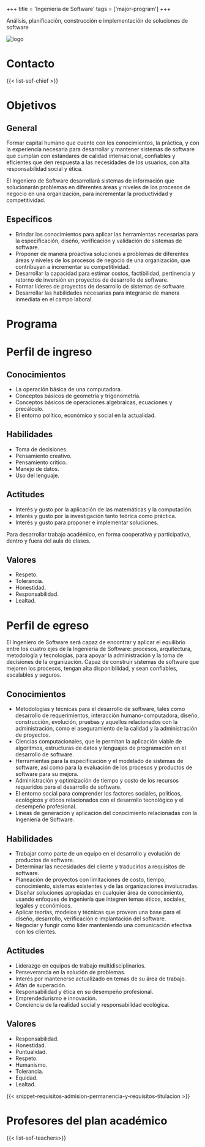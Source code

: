 +++
title = 'Ingeniería de Software'
tags = ['major-program']
+++

Análisis, planificación, construcción e implementación de soluciones de software

![logo](/img/logos/sof.svg)

<!--more-->

# Contacto

{{< list-sof-chief >}}

# Objetivos

## General

Formar capital humano que cuente con los conocimientos, la práctica, y con la experiencia necesaria para desarrollar y mantener sistemas de software que cumplan con estándares de calidad internacional, confiables y eficientes que den respuesta a las necesidades de los usuarios, con alta responsabilidad social y ética.

El Ingeniero de Software desarrollará sistemas de información que solucionarán problemas en diferentes áreas y niveles de los procesos de negocio en una organización, para incrementar la productividad y competitividad.

## Específicos

- Brindar los conocimientos para aplicar las herramientas necesarias para la especificación, diseño, verificación y validación de sistemas de software.
- Proponer de manera proactiva soluciones a problemas de diferentes áreas y niveles de los procesos de negocio de una organización, que contribuyan a incrementar su competitividad.
- Desarrollar la capacidad para estimar costos, factibilidad, pertinencia y retorno de inversión en proyectos de desarrollo de software.
- Formar líderes de proyectos de desarrollo de sistemas de software.
- Desarrollar las habilidades necesarias para integrarse de manera inmediata en el campo laboral.

# Programa

# Perfil de ingreso

## Conocimientos

- La operación básica de una computadora.
- Conceptos básicos de geometría y trigonometría.
- Conceptos básicos de operaciones algebraicas, ecuaciones y precálculo.
- El entorno político, económico y social en la actualidad.

## Habilidades

- Toma de decisiones.
- Pensamiento creativo.
- Pensamiento crítico.
- Manejo de datos.
- Uso del lenguaje.

## Actitudes

- Interés y gusto por la aplicación de las matemáticas y la computación.
- Interés y gusto por la investigación tanto teórica como práctica.
- Interés y gusto para proponer e implementar soluciones.

Para desarrollar trabajo académico, en forma cooperativa y participativa, dentro y fuera del aula de clases.

## Valores

- Respeto.
- Tolerancia.
- Honestidad.
- Responsabilidad.
- Lealtad.

# Perfil de egreso

El Ingeniero de Software será capaz de encontrar y aplicar el equilibrio entre los cuatro ejes de la Ingeniería de Software: procesos, arquitectura, metodología y tecnologías, para apoyar la administración y la toma de decisiones de la organización. Capaz de construir sistemas de software que mejoren los procesos, tengan alta disponibilidad, y sean confiables, escalables y seguros.

## Conocimientos

- Metodologías y técnicas para el desarrollo de software, tales como desarrollo de requerimientos, interacción humano-computadora, diseño, construcción, evolución, pruebas y aquellos relacionados con la administración, como el aseguramiento de la calidad y la administración de proyectos.
- Ciencias computacionales, que le permitan la aplicación viable de algoritmos, estructuras de datos y lenguajes de programación en el desarrollo de software.
- Herramientas para la especificación y el modelado de sistemas de software, así como para la evaluación de los procesos y productos de software para su mejora.
- Administración y optimización de tiempo y costo de los recursos requeridos para el desarrollo de software.
- El entorno social para comprender los factores sociales, políticos, ecológicos y éticos relacionados con el desarrollo tecnológico y el desempeño profesional.
- Líneas de generación y aplicación del conocimiento relacionadas con la Ingeniería de Software.

## Habilidades

- Trabajar como parte de un equipo en el desarrollo y evolución de productos de software.
- Determinar las necesidades del cliente y traducirlos a requisitos de software.
- Planeación de proyectos con limitaciones de costo, tiempo, conocimiento, sistemas existentes y de las organizaciones involucradas.
- Diseñar soluciones apropiadas en cualquier área de conocimiento, usando enfoques de ingeniería que integren temas éticos, sociales, legales y económicos.
- Aplicar teorías, modelos y técnicas que provean una base para el diseño, desarrollo, verificación e implantación del software.
- Negociar y fungir como líder manteniendo una comunicación efectiva con los clientes.

## Actitudes

- Liderazgo en equipos de trabajo multidisciplinarios.
- Perseverancia en la solución de problemas.
- Interés por mantenerse actualizado en temas de su área de trabajo.
- Afán de superación.
- Responsabilidad y ética en su desempeño profesional.
- Emprendedurismo e innovación.
- Conciencia de la realidad social y responsabilidad ecológica.

## Valores

- Responsabilidad.
- Honestidad.
- Puntualidad.
- Respeto.
- Humanismo.
- Tolerancia.
- Equidad.
- Lealtad.

{{< snippet-requisitos-admision-permanencia-y-requisitos-titulacion >}}

# Profesores del plan académico

{{< list-sof-teachers>}}
